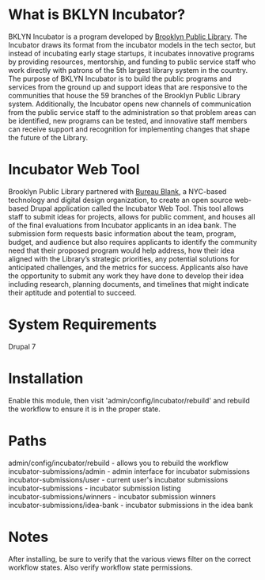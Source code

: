 # What is BKLYN Incubator?

BKLYN Incubator is a program developed by [Brooklyn Public Library](http://www.bklynlibrary.org/). The Incubator draws its format from the incubator models in the tech sector, but instead of incubating early stage startups, it incubates innovative programs by providing resources, mentorship, and funding to public service staff who work directly with patrons of the 5th largest library system in the country.  The purpose of BKLYN Incubator is to build the public programs and services from the ground up and support ideas that are responsive to the communities that house the 59 branches of the Brooklyn Public Library system.  Additionally, the Incubator opens new channels of communication from the public service staff to the administration so that problem areas can be identified, new programs can be tested, and innovative staff members can receive support and recognition for implementing changes that shape the future of the Library.

# Incubator Web Tool

Brooklyn Public Library partnered with [Bureau Blank](http://bureaublank.com/), a NYC-based technology and digital design organization, to create an open source web-based Drupal application called the Incubator Web Tool. This tool allows staff to submit ideas for projects, allows for public comment, and houses all of the final evaluations from Incubator applicants in an idea bank.  The submission form requests basic information about the team, program, budget, and audience but also requires applicants to identify the community need that their proposed program would help address, how their idea aligned with the Library’s strategic priorities, any potential solutions for anticipated challenges, and the metrics for success.  Applicants also have the opportunity to submit any work they have done to develop their idea including research, planning documents, and timelines that might indicate their aptitude and potential to succeed.

# System Requirements

Drupal 7

# Installation

Enable this module, then visit 'admin/config/incubator/rebuild' and rebuild the workflow to ensure it is in the proper state.

# Paths

admin/config/incubator/rebuild - allows you to rebuild the workflow  
incubator-submissions/admin - admin interface for incubator submissions  
incubator-submissions/user - current user's incubator submissions  
incubator-submissions - incubator submission listing  
incubator-submissions/winners - incubator submission winners  
incubator-submissions/idea-bank - incubator submissions in the idea bank  

# Notes

After installing, be sure to verify that the various views filter on the correct workflow states. Also verify workflow state permissions.
